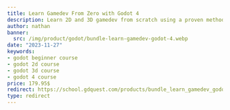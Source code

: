 ```yaml
---
title: Learn Gamedev From Zero with Godot 4
description: Learn 2D and 3D gamedev from scratch using a proven method that has helped thousands of people become game developers.
author: nathan
banner:
  src: /img/product/godot/bundle-learn-gamedev-godot-4.webp
date: "2023-11-27"
keywords:
- godot beginner course
- godot 2d course
- godot 3d course
- godot 4 course
price: 179.95$
redirect: https://school.gdquest.com/products/bundle_learn_gamedev_godot_4
type: redirect
---
```

